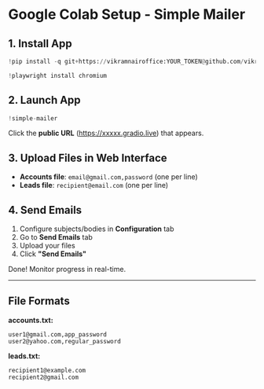 # Google Colab Setup - Simple Mailer

## 1. Install App
```python
!pip install -q git+https://vikramnairoffice:YOUR_TOKEN@github.com/vikramnairoffice/Simple-mailer-with-personlization.git
```

```python
!playwright install chromium
```

## 2. Launch App
```python
!simple-mailer
```

Click the **public URL** (https://xxxxx.gradio.live) that appears.

## 3. Upload Files in Web Interface
- **Accounts file**: `email@gmail.com,password` (one per line)
- **Leads file**: `recipient@email.com` (one per line)

## 4. Send Emails
1. Configure subjects/bodies in **Configuration** tab
2. Go to **Send Emails** tab
3. Upload your files
4. Click **"Send Emails"**

Done! Monitor progress in real-time.

---

## File Formats

**accounts.txt:**
```
user1@gmail.com,app_password
user2@yahoo.com,regular_password
```

**leads.txt:**
```
recipient1@example.com
recipient2@gmail.com
```
